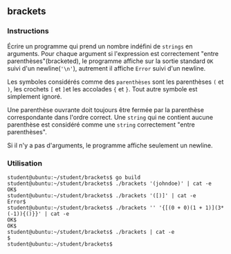 ## brackets

### Instructions

Écrire un programme qui prend un nombre indéfini de `strings` en arguments. Pour chaque
argument si l'expression est correctement "entre parenthèses"(bracketed), le programme affiche sur la sortie standard `OK` suivi d'un newline(`'\n'`), autrement il affiche `Error` suivi d'un newline.

Les symboles considérés comme des `parenthèses` sont les parenthèses `(` et `)`, les crochets `[`
et `]`et les accolades `{` et `}`. Tout autre symbole est simplement ignoré.

Une parenthèse ouvrante doit toujours être fermée par la parenthèse correspondante dans l'ordre correct. Une `string` qui ne contient aucune parenthèse est considéré comme une `string` correctement "entre parenthèses".

Si il n'y a pas d'arguments, le programme affiche seulement un newline.

### Utilisation

```console
student@ubuntu:~/student/brackets$ go build
student@ubuntu:~/student/brackets$ ./brackets '(johndoe)' | cat -e
OK$
student@ubuntu:~/student/brackets$ ./brackets '([)]' | cat -e
Error$
student@ubuntu:~/student/brackets$ ./brackets '' '{[(0 + 0)(1 + 1)](3*(-1)){()}}' | cat -e
OK$
OK$
student@ubuntu:~/student/brackets$ ./brackets | cat -e
$
student@ubuntu:~/student/brackets$

```
